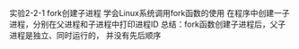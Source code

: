实验2-2-1 fork创建子进程
学会Linux系统调用fork函数的使用
在程序中创建一子进程，分别在父进程和子进程中打印进程ID
总结：fork函数创建子进程后，父子进程是独立、同时运行的，
并没有先后顺序
